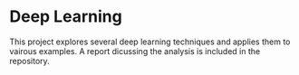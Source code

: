# Deep Learning

This project explores several deep learning techniques and applies them to vairous examples. A report dicussing the analysis is included in the repository.
